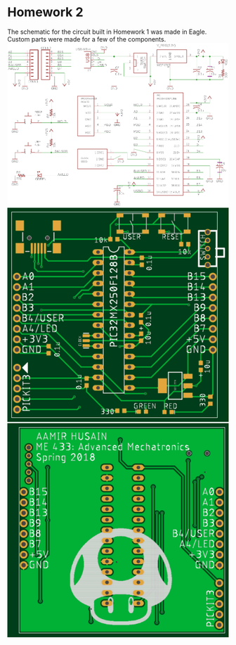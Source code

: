 # Homework 2
The schematic for the circuit built in Homework 1 was made in Eagle. Custom parts were made for a few of the components.
![image](schematic.png)
![image](board_top.png)
![image](board_bottom.png)
